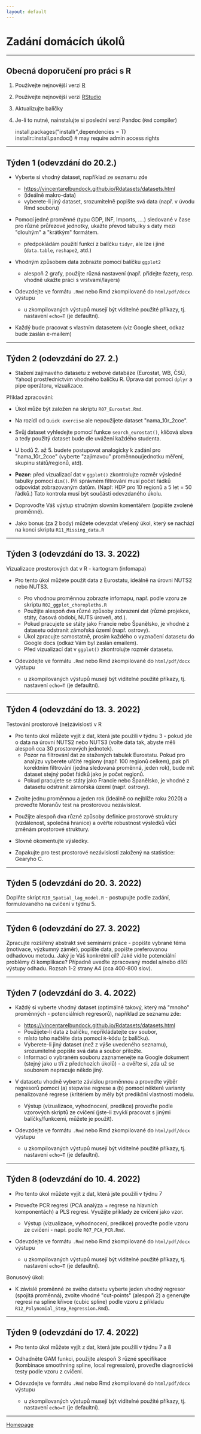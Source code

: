 ```yaml
---
layout: default
---
```

# Zadání domácích úkolů

--- 


## Obecná doporučení pro práci s R

1. Používejte nejnovější verzi [R](https://www.r-project.org/)
2. Používejte nejnovější verzi [RStudio](https://rstudio.com/products/rstudio/)
3. Aktualizujte balíčky
4. Je-li to nutné, nainstalujte si poslední verzi Pandoc (`Rmd` compiler)
  
      install.packages("installr",dependencies = T)  
      installr::install.pandoc() # may require admin access rights  
     

---


## Týden 1 (odevzdání do 20.2.)

*  Vyberte si vhodný dataset, například ze seznamu zde  
    + https://vincentarelbundock.github.io/Rdatasets/datasets.html 
    + (ideálně makro-data)
    + vyberete-li jiný dataset, srozumitelně popište svá data (např. v úvodu Rmd souboru)
    
* Pomocí jedné proměnné (typu GDP, INF, Imports, ....) sledované v čase pro různé průřezové jednotky, ukažte převod tabulky s daty mezi "dlouhým" a "krátkým" formátem.
    + předpokládám použití funkcí z balíčku `tidyr`, ale lze i jiné (`data.table`, `reshape2`, atd.)  

* Vhodným způsobem data zobrazte pomocí balíčku `ggplot2`  
    + alespoň 2 grafy, použijte různá nastavení (např. přidejte fazety, resp. vhodně ukažte práci s vrstvami/layers)
    
* Odevzdejte ve formátu `.Rmd` nebo Rmd zkompilované do `html/pdf/docx` výstupu   
    + u zkompilovaných výstupů musejí být viditelné použité příkazy, tj. nastavení `echo=T` (je defaultní).

* Každý bude pracovat s vlastním datasetem (viz Google sheet, odkaz bude zaslán e-mailem)

---

## Týden 2 (odevzdání do 27. 2.)

* Stažení zajímavého datasetu z webové databáze (Eurostat, WB, ČSÚ, Yahoo) prostřednictvím vhodného balíčku R. Úprava dat pomocí `dplyr` a pipe operátoru, vizualizace.

Příklad zpracování:  

* Úkol může být založen na  skriptu `R07_Eurostat.Rmd`.  
* Na rozídl od `Quick exercise` ale nepoužijete dataset "nama_10r_2coe".   
* Svůj dataset vyhledejte pomocí funkce `search_eurostat()`, klíčová slova a tedy použitý dataset bude dle uvážení každého studenta.   
* U bodů 2. až 5. budete postupovat analogicky k zadání pro "nama_10r_2coe" (vyberte "zajímavou" proměnnou/jednotku měření, skupinu států/regionů, atd).  
* **Pozor:** před vizualizací dat v `ggplot()` zkontrolujte rozměr výsledné tabulky pomocí `dim()`. Při správném filtrování musí počet řádků odpovídat zobrazovaným datům. (Např: HDP pro 10 regionů a 5 let = 50 řádků.) Tato kontrola musí být součástí odevzdaného úkolu.  
* Doprovoďte Váš výstup stručným slovním komentářem (popište zvolené proměnné).

* Jako bonus (za 2 body) můžete odevzdat vřešený úkol, který se nachází na konci skriptu `R11_Missing_data.R`

---

## Týden 3 (odevzdání do 13. 3. 2022)

Vizualizace prostorových dat v R - kartogram (infomapa)

* Pro tento úkol můžete použít data z Eurostatu, ideálně na úrovni NUTS2 nebo NUTS3. 
    + Pro vhodnou proměnnou zobrazte infomapu, např. podle vzoru ze skriptu `R02_ggplot_choropleths.R`  
    + Použijte alespoň dva různé způsoby zobrazení dat (různé projekce, státy, časová období, NUTS úroveň, atd.).  
    + Pokud pracujete se státy jako Francie nebo Španělsko, je vhodné z datasetu odstranit zámořská území (např. ostrovy). 
    + Úkol zpracujte samostatně, prosím každého o vyznačení datasetu do Google docs (odkaz Vám byl zaslán emailem).
    + Před vizualizací dat v `ggplot()` zkontrolujte rozměr datasetu. 
    
* Odevzdejte ve formátu `.Rmd` nebo Rmd zkompilované do `html/pdf/docx` výstupu   
    + u zkompilovaných výstupů musejí být viditelné použité příkazy, tj. nastavení `echo=T` (je defaultní).


--- 

## Týden 4 (odevzdání do 13. 3. 2022)

Testování prostorové (ne)závislosti v R 

* Pro tento úkol můžete vyjít z dat, která jste použili v týdnu 3  - pokud jde o data na úrovni NUTS2 nebo NUTS3 (volte data tak, abyste měli alespoň cca 30 prostorových jednotek). 
    + Pozor na filtrování dat ze stažených tabulek Eurostatu. Pokud pro analýzu vyberete uřčité regiony (např. 100 regionů celkem), pak při korektním filtrování (jedna sledovaná proměnná, jeden rok), bude mít dataset stejný počet řádků jako je počet regionů.  
    + Pokud pracujete se státy jako Francie nebo Španělsko, je vhodné z datasetu odstranit zámořská území (např. ostrovy). 
    
+ Zvolte jednu proměnnou a jeden rok (ideálně co nejblíže roku 2020) a proveďte Moranův test na prostorovou nezávislost.  

+ Použijte alespoň dva různé způsoby definice prostorové struktury (vzdálenost, společná hranice) a ověřte robustnost výsledků vůči změnám prostorové struktury.  

+ Slovně okomentujte výsledky.

+ Zopakujte pro test prostorové nezávislosti založený na statistice: Gearyho C.  


---

## Týden 5 (odevzdání do 20. 3. 2022)

Doplňte skript `R10_Spatial_lag_model.R` - postupujte podle zadání, formulovaného na cvičení v týdnu 5.  

---

## Týden 6 (odevzdání do 27. 3. 2022)

Zpracujte rozšířený abstrakt své seminární práce - popište vybrané téma (motivace, výzkumný záměr), popište data, popište preferovanou odhadovou metodu. Jaký je Váš konkrétní cíl? Jaké vidíte potenciální problémy či komplikace? Případně uveďte zpracovaný model a/nebo dílčí výstupy odhadu. Rozsah 1-2 strany A4 (cca 400-800 slov).  

--- 

## Týden 7 (odevzdání do 3. 4. 2022)

*  Každý si vyberte vhodný dataset (optimálně takový, který má "mnoho" proměnných - potenciálních regresorů), například ze seznamu zde:  
    + https://vincentarelbundock.github.io/Rdatasets/datasets.html
    + Použijete-li data z balíčku, nepřikládatejte csv soubor,
    + místo toho načtěte data pomocí `R`-kódu (z balíčku).
    + Vyberete-li jiný dataset (než z výše uvedeného seznamu), srozumitelně popište svá data a soubor přiložte.
    + Informaci o vybraném souboru zaznamenejte na Google dokument (stejný jako u tří z předchozích úkolů) - a ověřte si, zda už se souborem nepracuje někdo jiný.  

* V datasetu vhodně vyberte závislou proměnnou a proveďte výběr regresorů pomocí (a) stepwise regrese a (b) pomocí některé varianty penalizované regrese (kritériem by měly být predikční vlastnosti modelu.
    * Výstup (vizualizace, vyhodnocení, predikce) proveďte podle vzorových skriptů ze cvičení (jste-li zvyklí pracovat s jinými balíčky/funkcemi, můžete je použít).  

* Odevzdejte ve formátu `.Rmd` nebo Rmd zkompilované do `html/pdf/docx` výstupu   
    + u zkompilovaných výstupů musejí být viditelné použité příkazy, tj. nastavení `echo=T` (je defaultní).  

---

## Týden 8 (odevzdání do 10. 4. 2022)

*  Pro tento úkol můžete vyjít z dat, která jste použili v týdnu 7

* Proveďte PCR regresi (PCA analýza + regrese na hlavních komponentách) a PLS regresi. Využijte příklady ze cvičení jako vzor.  
    * Výstup (vizualizace, vyhodnocení, predikce) proveďte podle vzoru ze cvičení - např. podle `R07_PCA_PCR.Rmd`.  

* Odevzdejte ve formátu `.Rmd` nebo Rmd zkompilované do `html/pdf/docx` výstupu   
    + u zkompilovaných výstupů musejí být viditelné použité příkazy, tj. nastavení `echo=T` (je defaultní).  

Bonusový úkol:
* K závislé proměnné ze svého datsetu vyberte jeden vhodný regresor (spojitá proměnná), zvolte vhodné "cut-points" (alespoň 2) a generujte regresi na spline křivce (cubic spline) podle vzoru z příkladu `R12_Polynomial_Step_Regression.Rmd`).

---

## Týden 9 (odevzdání do 17. 4. 2022)

*  Pro tento úkol můžete vyjít z dat, která jste použili v týdnu 7 a 8

* Odhadněte GAM funkci, použijte alespoň 3 různé specifikace (kombinace smoothning spline, local regression), proveďte diagnostické testy podle vzoru z cvičení.

* Odevzdejte ve formátu `.Rmd` nebo Rmd zkompilované do `html/pdf/docx` výstupu   
    + u zkompilovaných výstupů musejí být viditelné použité příkazy, tj. nastavení `echo=T` (je defaultní).  

---

[Homepage](https://formanektomas.github.io/4EK417/)
